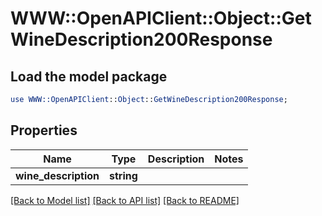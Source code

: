 # WWW::OpenAPIClient::Object::GetWineDescription200Response

## Load the model package
```perl
use WWW::OpenAPIClient::Object::GetWineDescription200Response;
```

## Properties
Name | Type | Description | Notes
------------ | ------------- | ------------- | -------------
**wine_description** | **string** |  | 

[[Back to Model list]](../README.md#documentation-for-models) [[Back to API list]](../README.md#documentation-for-api-endpoints) [[Back to README]](../README.md)


